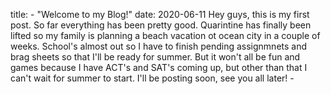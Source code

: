 title: - "Welcome to my Blog!"
date: 2020-06-11
Hey guys, this is my first post. So far everything has been pretty good. Quarintine has finally been lifted so my family is planning
a beach vacation ot ocean city in a couple of weeks. School's almost out so I have to finish pending assignmnets and brag sheets so 
that I'll be ready for summer. But it won't all be fun and games because I have ACT's and SAT's coming up, but other than that I can't
wait for summer to start. I'll be posting soon, see you all later! -
